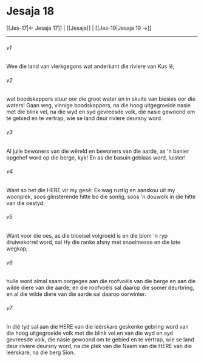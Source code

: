 # Jesaja 18

[[Jes-17|← Jesaja 17]] | [[Jesaja]] | [[Jes-19|Jesaja 19 →]]
***

###### v1
Wee die land van vlerkgegons wat anderkant die riviere van Kus lê; 
###### v2
wat boodskappers stuur oor die groot water en in skuite van biesies oor die waters! Gaan weg, vinnige boodskappers, na die hoog uitgegroeide nasie met die blink vel, na die wyd en syd gevreesde volk, die nasie gewoond om te gebied en te vertrap, wie se land deur riviere deursny word. 
###### v3
Al julle bewoners van die wêreld en bewoners van die aarde, as 'n banier opgehef word op die berge, kyk! En as die basuin geblaas word, luister! 
###### v4
Want so het die HERE vir my gesê: Ek wag rustig en aanskou uit my woonplek, soos glinsterende hitte bo die sonlig, soos 'n douwolk in die hitte van die oestyd. 
###### v5
Want voor die oes, as die bloeisel volgroeid is en die blom 'n ryp druiwekorrel word, sal Hy die ranke afsny met snoeimesse en die lote wegkap; 
###### v6
hulle word almal saam oorgegee aan die roofvoëls van die berge en aan die wilde diere van die aarde; en die roofvoëls sal daarop die somer deurbring, en al die wilde diere van die aarde sal daarop oorwinter. 
###### v7
In dié tyd sal aan die HERE van die leërskare geskenke gebring word van die hoog uitgegroeide volk met die blink vel en van die wyd en syd gevreesde volk, die nasie gewoond om te gebied en te vertrap, wie se land deur riviere deursny word, na die plek van die Naam van die HERE van die leërskare, na die berg Sion. 
